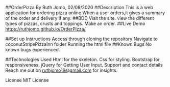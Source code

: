 ##OrderPizza
By Ruth Jomo, 02/08/2020
##Description
This is a web application for ordering pizza online.When a user orders,it gives a summary of the order and delivery if any.
##BDD
Visit the site.
view the different types of pizzas, crusts and toppings.
Make an order.
##Live Demo
https://ruthjomo.github.io/OrderPizza/

##Set up Instructions
Access through cloning the repository
Navigate to coconutStripePizzaInn folder
Running the html file
##Known Bugs
 No known bugs experienced.

##Technologies Used
Html for the skeleton.
Css for styling.
Bootstrap for responsiveness.
jQuery for Getting User Input.
Support and contact details
Reach me out on ruthjomo19@gmail.com for insights.

License
MIT License
